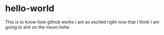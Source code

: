 # hello-world
This is to know how github works
i am so excited right now that I think I am going to shit on the moon.hehe
